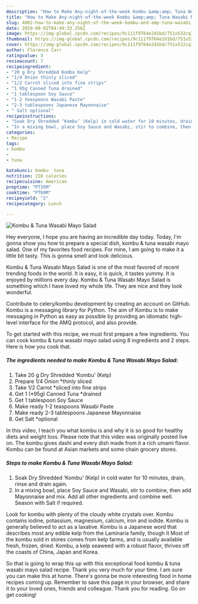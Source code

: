 ```yaml
---
description: "How to Make Any-night-of-the-week Kombu &amp;amp; Tuna Wasabi Mayo Salad"
title: "How to Make Any-night-of-the-week Kombu &amp;amp; Tuna Wasabi Mayo Salad"
slug: 4002-how-to-make-any-night-of-the-week-kombu-and-amp-tuna-wasabi-mayo-salad
date: 2020-08-02T04:49:33.256Z
image: https://img-global.cpcdn.com/recipes/9c111f9764e2d1bd/751x532cq70/kombu-tuna-wasabi-mayo-salad-recipe-main-photo.jpg
thumbnail: https://img-global.cpcdn.com/recipes/9c111f9764e2d1bd/751x532cq70/kombu-tuna-wasabi-mayo-salad-recipe-main-photo.jpg
cover: https://img-global.cpcdn.com/recipes/9c111f9764e2d1bd/751x532cq70/kombu-tuna-wasabi-mayo-salad-recipe-main-photo.jpg
author: Florence Carr
ratingvalue: 3
reviewcount: 7
recipeingredient:
- "20 g Dry Shredded Kombu Kelp"
- "1/4 Onion thinly sliced"
- "1/2 Carrot sliced into fine strips"
- "1 95g Canned Tuna drained"
- "1 tablespoon Soy Sauce"
- "1-2 teaspoons Wasabi Paste"
- "2-3 tablespoons Japanese Mayonnaise"
- " Salt optional"
recipeinstructions:
- "Soak Dry Shredded ‘Kombu’ (Kelp) in cold water for 10 minutes, drain, rinse and drain again."
- "In a mixing bowl, place Soy Sauce and Wasabi, stir to combine, then add Mayonnaise and mix. Add all other ingredients and combine well. Season with Salt if required."
categories:
- Recipe
tags:
- kombu
- 
- tuna

katakunci: kombu  tuna 
nutrition: 218 calories
recipecuisine: American
preptime: "PT35M"
cooktime: "PT60M"
recipeyield: "2"
recipecategory: Lunch

---
```



![Kombu &amp; Tuna Wasabi Mayo Salad](https://img-global.cpcdn.com/recipes/9c111f9764e2d1bd/751x532cq70/kombu-tuna-wasabi-mayo-salad-recipe-main-photo.jpg)

Hey everyone, I hope you are having an incredible day today. Today, I'm gonna show you how to prepare a special dish, kombu &amp; tuna wasabi mayo salad. One of my favorites food recipes. For mine, I am going to make it a little bit tasty. This is gonna smell and look delicious.

Kombu &amp; Tuna Wasabi Mayo Salad is one of the most favored of recent trending foods in the world. It is easy, it is quick, it tastes yummy. It is enjoyed by millions every day. Kombu &amp; Tuna Wasabi Mayo Salad is something which I have loved my whole life. They are nice and they look wonderful.

Contribute to celery/kombu development by creating an account on GitHub. Kombu is a messaging library for Python. The aim of Kombu is to make messaging in Python as easy as possible by providing an idiomatic high-level interface for the AMQ protocol, and also provide.


To get started with this recipe, we must first prepare a few ingredients. You can cook kombu &amp; tuna wasabi mayo salad using 8 ingredients and 2 steps. Here is how you cook that.

<!--inarticleads1-->

##### The ingredients needed to make Kombu &amp; Tuna Wasabi Mayo Salad:

1. Take 20 g Dry Shredded ‘Kombu’ (Kelp)
1. Prepare 1/4 Onion *thinly sliced
1. Take 1/2 Carrot *sliced into fine strips
1. Get 1 (*95g) Canned Tuna *drained
1. Get 1 tablespoon Soy Sauce
1. Make ready 1-2 teaspoons Wasabi Paste
1. Make ready 2-3 tablespoons Japanese Mayonnaise
1. Get  Salt *optional


In this video, I teach you what kombu is and why it is so good for healthy diets and weight loss. Please note that this video was originally posted live on. The kombu gives dashi and every dish made from it a rich umami flavor. Kombu can be found at Asian markets and some chain grocery stores. 

<!--inarticleads2-->

##### Steps to make Kombu &amp; Tuna Wasabi Mayo Salad:

1. Soak Dry Shredded ‘Kombu’ (Kelp) in cold water for 10 minutes, drain, rinse and drain again.
1. In a mixing bowl, place Soy Sauce and Wasabi, stir to combine, then add Mayonnaise and mix. Add all other ingredients and combine well. Season with Salt if required.


Look for kombu with plenty of the cloudy white crystals over. Kombu contains iodine, potassium, magnesium, calcium, iron and iodide. Kombu is generally believed to act as a laxative. Kombu is a Japanese word that describes most any edible kelp from the Laminaria family, though it Most of the kombu sold in stores comes from kelp farms, and is usually available fresh, frozen, dried. Kombu, a kelp seaweed with a robust flavor, thrives off the coasts of China, Japan and Korea. 

So that is going to wrap this up with this exceptional food kombu &amp; tuna wasabi mayo salad recipe. Thank you very much for your time. I am sure you can make this at home. There's gonna be more interesting food in home recipes coming up. Remember to save this page in your browser, and share it to your loved ones, friends and colleague. Thank you for reading. Go on get cooking!
